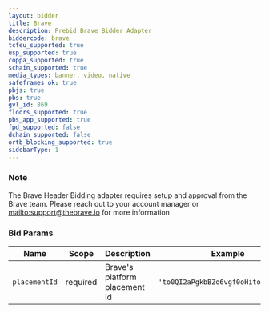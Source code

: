 ```yaml
---
layout: bidder
title: Brave
description: Prebid Brave Bidder Adapter
biddercode: brave
tcfeu_supported: true
usp_supported: true
coppa_supported: true
schain_supported: true
media_types: banner, video, native
safeframes_ok: true
pbjs: true
pbs: true
gvl_id: 869
floors_supported: true
pbs_app_supported: true
fpd_supported: false
dchain_supported: false
ortb_blocking_supported: true
sidebarType: 1
---
```


### Note

The Brave Header Bidding adapter requires setup and approval from the Brave team. Please reach out to your account manager or [mailto:support@thebrave.io](support@thebrave.io) for more information

### Bid Params

| Name          | Scope    | Description                   | Example                             | Type      |
|---------------|----------|-------------------------------|-------------------------------------|-----------|
| `placementId` | required | Brave's platform placement id | `'to0QI2aPgkbBZq6vgf0oHitouZduz0qw'`  | `string`  |
